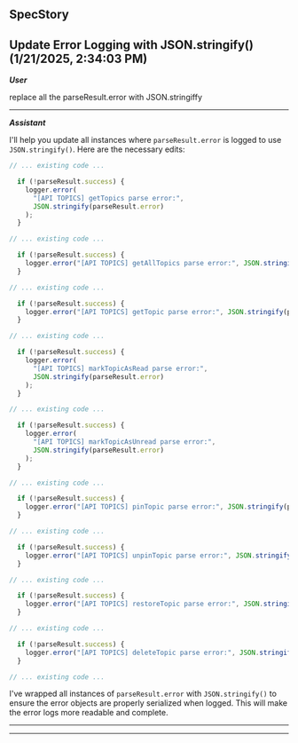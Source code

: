## SpecStory

## Update Error Logging with JSON.stringify() (1/21/2025, 2:34:03 PM)

_**User**_

replace all the parseResult.error with JSON.stringiffy

---

_**Assistant**_

I'll help you update all instances where `parseResult.error` is logged to use `JSON.stringify()`. Here are the necessary edits:

```typescript:utils/api/topics.ts
// ... existing code ...

  if (!parseResult.success) {
    logger.error(
      "[API TOPICS] getTopics parse error:",
      JSON.stringify(parseResult.error)
    );
  }

// ... existing code ...

  if (!parseResult.success) {
    logger.error("[API TOPICS] getAllTopics parse error:", JSON.stringify(parseResult.error));
  }

// ... existing code ...

  if (!parseResult.success) {
    logger.error("[API TOPICS] getTopic parse error:", JSON.stringify(parseResult.error));
  }

// ... existing code ...

  if (!parseResult.success) {
    logger.error(
      "[API TOPICS] markTopicAsRead parse error:",
      JSON.stringify(parseResult.error)
    );
  }

// ... existing code ...

  if (!parseResult.success) {
    logger.error(
      "[API TOPICS] markTopicAsUnread parse error:",
      JSON.stringify(parseResult.error)
    );
  }

// ... existing code ...

  if (!parseResult.success) {
    logger.error("[API TOPICS] pinTopic parse error:", JSON.stringify(parseResult.error));
  }

// ... existing code ...

  if (!parseResult.success) {
    logger.error("[API TOPICS] unpinTopic parse error:", JSON.stringify(parseResult.error));
  }

// ... existing code ...

  if (!parseResult.success) {
    logger.error("[API TOPICS] restoreTopic parse error:", JSON.stringify(parseResult.error));
  }

// ... existing code ...

  if (!parseResult.success) {
    logger.error("[API TOPICS] deleteTopic parse error:", JSON.stringify(parseResult.error));
  }

// ... existing code ...
```

I've wrapped all instances of `parseResult.error` with `JSON.stringify()` to ensure the error objects are properly serialized when logged. This will make the error logs more readable and complete.

---



---

